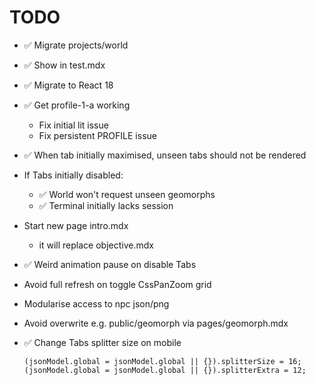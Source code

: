 # TODO

- ✅ Migrate projects/world
- ✅ Show in test.mdx
- ✅ Migrate to React 18

- ✅ Get profile-1-a working
  - Fix initial lit issue
  - Fix persistent PROFILE issue

- ✅ When tab initially maximised, unseen tabs should not be rendered

- If Tabs initially disabled:
  - ✅ World won't request unseen geomorphs
  - ✅ Terminal initially lacks session

- Start new page intro.mdx
  - it will replace objective.mdx

- ✅ Weird animation pause on disable Tabs

- Avoid full refresh on toggle CssPanZoom grid

- Modularise access to npc json/png

- Avoid overwrite e.g. public/geomorph via pages/geomorph.mdx

- ✅ Change Tabs splitter size on mobile
  ```tsx
  (jsonModel.global = jsonModel.global || {}).splitterSize = 16;
  (jsonModel.global = jsonModel.global || {}).splitterExtra = 12;
  ```
  